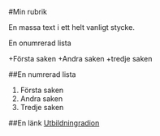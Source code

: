 #Min rubrik

En massa text i ett helt vanligt stycke.

En onumrerad lista

+Första saken
+Andra saken
+tredje saken

##En numrerad lista

1. Första saken
2. Andra saken
1. Tredje saken

##En länk
[Utbildningradion](http://www.ur.se)
